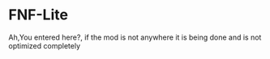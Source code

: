 # FNF-Lite
Ah,You entered here?, if the mod is not anywhere it is being done and is not optimized completely
